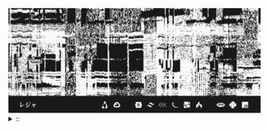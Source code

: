 <img src="./banner.png">
<details><summary> :: </summary>
<!--START_SECTION:waka-->

```
From: 09 August 2024 - To: 27 March 2025

Total Time: 1,192 hrs 37 mins

Python                     342 hrs 36 mins ///////------------------   26.54 %
Markdown                   208 hrs 52 mins ////---------------------   16.18 %
PHP                        192 hrs 57 mins ////---------------------   14.95 %
Other                      98 hrs 6 mins   //-----------------------   07.60 %
```

<!--END_SECTION:waka-->
</details>
